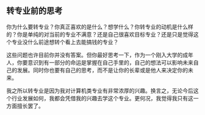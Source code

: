 ## 转专业前的思考

你为什么要转专业？你真正喜欢的是什么？想学什么？你转专业的动机是什么样的？你是单纯的对当前的专业不满意？还是自己很喜欢目标专业？还是只是觉得这个专业没什么前途想转个看上去能搞钱的专业？

这些问题也许目前你并没有答案。但你最好思考一下，作为一个刚入大学的成年人，你要意识到有一部分的命运是掌握在自己手里的，自己的想法可以影响未来自己的发展。同时你也要有自己的思考，而不是让你的长辈或是他人来决定你的未来。

我之所以转专业是因为我对计算机类专业有非常浓厚的兴趣。换言之，无论今后这个行业发展如何，我都会凭借我的兴趣去学这个专业。更何况，我觉得我只有这一方面擅长罢了。

